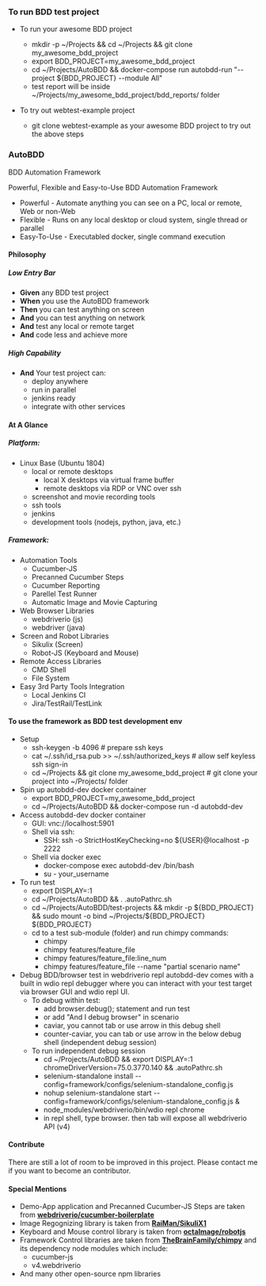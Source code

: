 ### To run BDD test project

  * To run your awesome BDD project
    * mkdir -p ~/Projects && cd ~/Projects && git clone my_awesome_bdd_project
    * export BDD_PROJECT=my_awesome_bdd_project
    * cd ~/Projects/AutoBDD && docker-compose run autobdd-run "--project ${BDD_PROJECT} --module All"
    * test report will be inside ~/Projects/my_awesome_bdd_project/bdd_reports/ folder

  * To try out webtest-example project
    * git clone webtest-example as your awesome BDD project to try out the above steps

### AutoBDD
BDD Automation Framework

Powerful, Flexible and Easy-to-Use BDD Automation Framework

* Powerful - Automate anything you can see on a PC, local or remote, Web or non-Web
* Flexible - Runs on any local desktop or cloud system, single thread or parallel
* Easy-To-Use - Executabled docker, single command execution

#### Philosophy
##### Low Entry Bar

  * **Given** any BDD test project
  * **When** you use the AutoBDD framework
  * **Then** you can test anything on screen
  * **And** you can test anything on network
  * **And** test any local or remote target
  * **And** code less and achieve more

##### High Capability

  * **And** Your test project can:
    * deploy anywhere
    * run in parallel
    * jenkins ready
    * integrate with other services

#### At A Glance
##### Platform:

  * Linux Base (Ubuntu 1804)
    * local or remote desktops
      * local X desktops via virtual frame buffer
      * remote desktops via RDP or VNC over ssh
    * screenshot and movie recording tools
    * ssh tools
    * jenkins
    * development tools (nodejs, python, java, etc.)

##### Framework:

  * Automation Tools
    * Cucumber-JS
    * Precanned Cucumber Steps
    * Cucumber Reporting
    * Parellel Test Runner
    * Automatic Image and Movie Capturing
  * Web Browser Libraries
    * webdriverio (js)
    * webdriver (java)
  * Screen and Robot Libraries
    * Sikulix (Screen)
    * Robot-JS (Keyboard and Mouse)
  * Remote Access Libraries
    * CMD Shell
    * File System
  * Easy 3rd Party Tools Integration
    * Local Jenkins CI
    * Jira/TestRail/TestLink

#### To use the framework as BDD test development env

  * Setup
    * ssh-keygen -b 4096                      # prepare ssh keys
    * cat ~/.ssh/id_rsa.pub >> ~/.ssh/authorized_keys   # allow self keyless ssh sign-in
    * cd ~/Projects && git clone my_awesome_bdd_project # git clone your project into ~/Projects/ folder
  * Spin up autobdd-dev docker container
    * export BDD_PROJECT=my_awesome_bdd_project
    * cd ~/Projects/AutoBDD && docker-compose run -d autobdd-dev
  * Access autobdd-dev docker container
    * GUI: vnc://localhost:5901
    * Shell via ssh:
      * SSH: ssh -o StrictHostKeyChecking=no ${USER}@localhost -p 2222
    * Shell via docker exec
      * docker-compose exec autobdd-dev /bin/bash
      * su - your_username
  * To run test
    * export DISPLAY=:1
    * cd ~/Projects/AutoBDD && . .autoPathrc.sh
    * cd ~/Projects/AutoBDD/test-projects && mkdir -p ${BDD_PROJECT} && sudo mount -o bind ~/Projects/${BDD_PROJECT} ${BDD_PROJECT}
    * cd to a test sub-module (folder) and run chimpy commands:
      * chimpy
      * chimpy features/feature_file
      * chimpy features/feature_file:line_num
      * chimpy features/feature_file --name "partial scenario name"
  * Debug BDD/browser test in webdriverio repl
    autobdd-dev comes with a built in wdio repl debugger where you can interact with your test target via browser GUI and wdio repl UI.
    * To debug within test:
      * add browser.debug(); statement and run test
      * or add "And I debug browser" in scenario
      * caviar, you cannot tab or use arrow in this debug shell
      * counter-caviar, you can tab or use arrow in the below debug shell (independent debug session)
    * To run independent debug session
      * cd ~/Projects/AutoBDD && export DISPLAY=:1 chromeDriverVersion=75.0.3770.140 && .autoPathrc.sh
      * selenium-standalone install --config=framework/configs/selenium-standalone_config.js
      * nohup selenium-standalone start --config=framework/configs/selenium-standalone_config.js &
      * node_modules/webdriverio/bin/wdio repl chrome
      * in repl shell, type browser. then tab will expose all webdriverio API (v4)

#### Contribute
  There are still a lot of room to be improved in this project. Please contact me if you want to become an contributor.

#### Special Mentions
  * Demo-App application and Precanned Cucumber-JS Steps are taken from **[webdriverio/cucumber-boilerplate](https://github.com/webdriverio/cucumber-boilerplate)**
  * Image Regognizing library is taken from **[RaiMan/SikuliX1](https://github.com/RaiMan/SikuliX1)**
  * Keyboard and Mouse control library is taken from **[octalmage/robotjs](https://github.com/octalmage/robotjs)**
  * Framework Control libraries are taken from **[TheBrainFamily/chimpy](https://github.com/TheBrainFamily/chimpy)** and its dependency node modules which include:
      * cucumber-js
      * v4.webdriverio
  * And many other open-source npm libraries